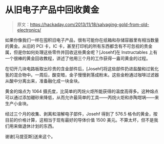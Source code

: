 # 从旧电子产品中回收黄金

> 原文：<https://hackaday.com/2013/11/18/salvaging-gold-from-old-electronics/>

如果你像我们一样在囤积旧电子产品，很有可能你在纸箱和存储容器里有相当数量的黄金。从旧的 PCI 卡，IC 卡，甚至打印机的所有东西都含有不可忽视的贵金属，但是你如何处理这些零件并回收这些黄金呢？[Josehf]在 Instructables 上有一个很棒的黄金回收教程，讲述了他用三个月的工作获得一盎司黄金的过程。

在切开几块电路板取出珍贵的含金部件后，[Josehf]将这些部件扔进盐酸和过氧化氢的混合物中。一周后，酸变暗，金子慢慢剥落成粉末。这些金粉通过咖啡过滤器从酸中分离出来，准备融化成一块金块。

黄金的熔点为 1064 摄氏度，比简单的丙烷火炬所能获得的温度高得多。这种熔点可以通过添加硼砂来降低，从而允许最简单的工具——丙烷火炬和赤陶坩埚——来生产小金块。

经过三个月的收集、剥离和溶解电子部件，Josehf 得到了 576.5 格令的黄金，按目前的价格计算，这相当于现有最好的导体价值 1500 美元。不算太坏，但不是我们用来做退休计划的东西。

谢谢[马提亚斯]送来这个。